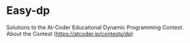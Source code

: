 # Easy-dp
Solutions to the At-Coder Educational Dynamic Programming Contest.
About the Contest (https://atcoder.jp/contests/dp)
